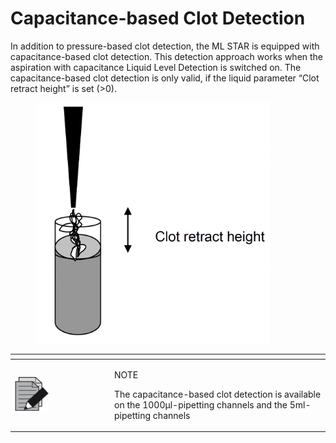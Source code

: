 # Capacitance-based Clot Detection‌

In addition to pressure-based clot detection, the ML STAR is equipped with capacitance-based clot detection. This detection approach works when the aspiration with capacitance Liquid Level Detection is switched on. The capacitance-based clot detection is only valid, if the liquid parameter “Clot retract height” is set (>0).&#x20;

<figure><img src="../../../../../.gitbook/assets/image (62).png" alt="" width="375"><figcaption></figcaption></figure>

<table data-header-hidden><thead><tr><th width="145"></th><th></th></tr></thead><tbody><tr><td><img src="../../../../../.gitbook/assets/image (10) (1) (1) (1) (1) (1) (1) (1).png" alt="" data-size="original"></td><td><p>NOTE</p><p>The capacitance-based clot detection is available on the 1000μl-pipetting channels and the 5ml-pipetting channels</p></td></tr></tbody></table>
